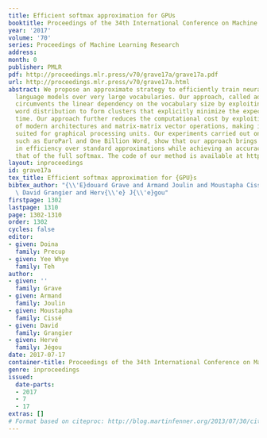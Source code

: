 ```yaml
---
title: Efficient softmax approximation for GPUs
booktitle: Proceedings of the 34th International Conference on Machine Learning
year: '2017'
volume: '70'
series: Proceedings of Machine Learning Research
address: 
month: 0
publisher: PMLR
pdf: http://proceedings.mlr.press/v70/grave17a/grave17a.pdf
url: http://proceedings.mlr.press/v70/grave17a.html
abstract: We propose an approximate strategy to efficiently train neural network based
  language models over very large vocabularies. Our approach, called adaptive softmax,
  circumvents the linear dependency on the vocabulary size by exploiting the unbalanced
  word distribution to form clusters that explicitly minimize the expectation of computation
  time. Our approach further reduces the computational cost by exploiting the specificities
  of modern architectures and matrix-matrix vector operations, making it particularly
  suited for graphical processing units. Our experiments carried out on standard benchmarks,
  such as EuroParl and One Billion Word, show that our approach brings a large gain
  in efficiency over standard approximations while achieving an accuracy close to
  that of the full softmax. The code of our method is available at https://github.com/facebookresearch/adaptive-softmax.
layout: inproceedings
id: grave17a
tex_title: Efficient softmax approximation for {GPU}s
bibtex_author: "{\\'E}douard Grave and Armand Joulin and Moustapha Ciss{\\'e} and\
  \ David Grangier and Herv{\\'e} J{\\'e}gou"
firstpage: 1302
lastpage: 1310
page: 1302-1310
order: 1302
cycles: false
editor:
- given: Doina
  family: Precup
- given: Yee Whye
  family: Teh
author:
- given: ''
  family: Grave
- given: Armand
  family: Joulin
- given: Moustapha
  family: Cissé
- given: David
  family: Grangier
- given: Hervé
  family: Jégou
date: 2017-07-17
container-title: Proceedings of the 34th International Conference on Machine Learning
genre: inproceedings
issued:
  date-parts:
  - 2017
  - 7
  - 17
extras: []
# Format based on citeproc: http://blog.martinfenner.org/2013/07/30/citeproc-yaml-for-bibliographies/
---
```

